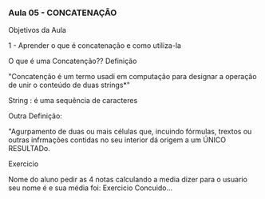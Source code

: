 ### Aula 05 -  CONCATENAÇÃO

Objetivos da Aula

1 - Aprender o que é concatenação e como utiliza-la

O que é uma Concatenção?? Definição

"Concatenção é um termo usadi em computação para designar a operação de unir o conteúdo de duas strings*"

String : é uma sequência de caracteres

Outra Definição:

"Agurpamento de duas ou mais células que, incuindo fórmulas, trextos ou outras infrmações contidas no seu interior
dá origem a um ÚNICO RESULTADo.

Exercicio

Nome do aluno 
pedir as 4 notas
calculando a media dizer para o usuario seu nome é e sua média foi: 
Exercicio Concuido...